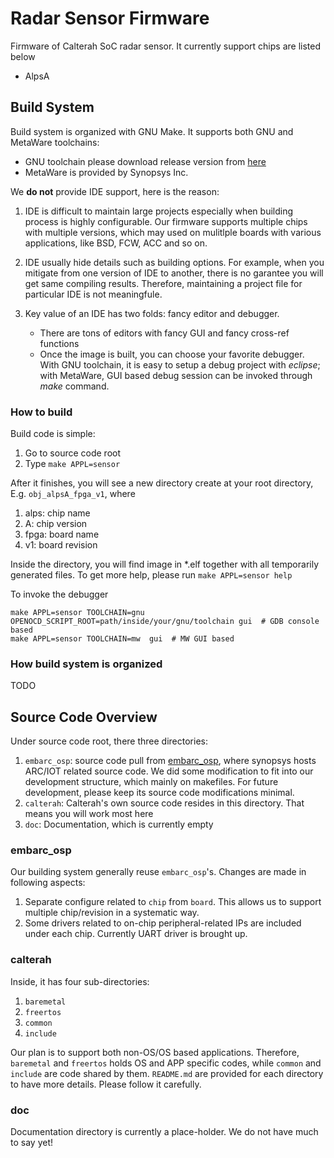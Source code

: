 # Radar Sensor Firmware

Firmware of Calterah SoC radar sensor. It currently support chips are listed below

   * AlpsA


## Build System

Build system is organized with GNU Make. It supports both GNU and MetaWare toolchains:

   * GNU toolchain please download release version from [here](https://github.com/foss-for-synopsys-dwc-arc-processors/toolchain/releases)
   * MetaWare is provided by Synopsys Inc.

We **do not** provide IDE support, here is the reason:

   1. IDE is difficult to maintain large projects especially when building process is highly
      configurable. Our firmware supports multiple chips with multiple versions, which may used on
      mulitlple boards with various applications, like BSD, FCW, ACC and so on.
   2. IDE usually hide details such as building options. For example, when you mitigate from one
      version of IDE to another, there is no garantee you will get same compiling
      results. Therefore, maintaining a project file for particular IDE is not meaningfule.
   3. Key value of an IDE has two folds: fancy editor and debugger.

      * There are tons of editors with fancy GUI and fancy cross-ref functions
	  * Once the image is built, you can choose your favorite debugger. With GNU toolchain, it is
      easy to setup a debug project with *eclipse*; with MetaWare, GUI based debug session can be
      invoked through *make* command.

### How to build

Build code is simple:

   1. Go to source code root
   2. Type ``make APPL=sensor``

After it finishes, you will see a new directory create at your root directory, E.g. ``obj_alpsA_fpga_v1``, where

   1. alps: chip name
   2. A:    chip version
   3. fpga: board name
   4. v1:   board revision

Inside the directory, you will find image in *.elf together with all temporarily generated files. To
get more help, please run ``make APPL=sensor help``

To invoke the debugger

    make APPL=sensor TOOLCHAIN=gnu OPENOCD_SCRIPT_ROOT=path/inside/your/gnu/toolchain gui  # GDB console based
    make APPL=sensor TOOLCHAIN=mw  gui  # MW GUI based

### How build system is organized

TODO

## Source Code Overview

Under source code root, there three directories:

   1. ``embarc_osp``: source code pull from
      [embarc_osp](https://github.com/foss-for-synopsys-dwc-arc-processors/embarc_osp), where
      synopsys hosts ARC/IOT related source code. We did some modification to fit into our
      development structure, which mainly on makefiles. For future development, please keep its
      source code modifications minimal.
   2. ``calterah``: Calterah's own source code resides in this directory. That means you will work most here
   3. ``doc``: Documentation, which is currently empty

### embarc_osp

Our building system generally reuse ``embarc_osp``'s. Changes are made in following aspects:

   1. Separate configure related to ``chip`` from ``board``. This allows us to support multiple
      chip/revision in a systematic way.
   2. Some drivers related to on-chip peripheral-related IPs are included under each chip. Currently
      UART driver is brought up.

### calterah

Inside, it has four sub-directories:

   1. ``baremetal``
   2. ``freertos``
   3. ``common``
   4. ``include``

Our plan is to support both non-OS/OS based applications. Therefore, ``baremetal`` and ``freertos``
holds OS and APP specific codes, while ``common`` and ``include`` are code shared by them. ``README.md`` are provided for each directory to have more details. Please follow it carefully.


### doc

Documentation directory is currently a place-holder. We do not have much to say yet!
